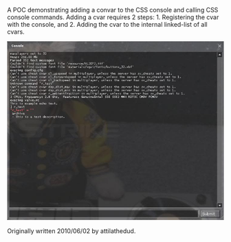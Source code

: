 A POC demonstrating adding a convar to the CSS console and calling CSS console commands. Adding a cvar requires 2 steps: 1. Registering the cvar with the console, and 2. Adding the cvar to the internal linked-list of all cvars.

![Screenshot](screenshot.jpg?raw=true "Screenshot")

Originally written 2010/06/02 by attilathedud.
